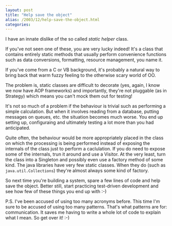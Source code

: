 ```yaml
---
layout: post
title: "Help save the object"
alias: /2003/12/help-save-the-object.html
categories:
---
```

I have an innate dislike of the so called _static helper_ class.

If you've not seen one of these, you are very lucky indeed! It's a class that contains entirely static methods that usually perform convenience functions such as data conversions, formatting, resource management, you name it.

If you've come from a C or VB background, it's probably a natural way to bring back that warm fuzzy feeling to the otherwise scary world of OO.

The problem is, static classes are difficult to decorate (yes, again, I know we now have AOP frameworks) and importantly, they're not pluggable (as in Strategy) which means you can't mock them out for testing!

It's not so much of a problem if the behaviour is trivial such as performing a simple calculation. But when it involves reading from a database, putting messages on queues, etc. the situation becomes much worse. You end up setting up, configuraing and ultimately testing a lot more than you had anticipated.

Quite often, the behaviour would be more appropriately placed in the class on which the processing is being performed instead of exposing the internals of the class just to perform a caclulation. If you do need to expose some of the internals, trun it around and use a Visitor. At the very least, turn the class into a Singleton and possibly even use a factory method of some kind. The java libraries have very few static classes. When they do (such as `java.util.Collections`) they're almost always some kind of factory.

So next time you're building a system, spare a few lines of code and help save the object. Better still, start practicing test-driven development and see how few of these things you end up with :-)

P.S. I've been accused of using too many acronyms before. This time I'm sure to be accused of using too many patterns. That's what patterns are for: communication. It saves me having to write a whole lot of code to explain what I mean. So get over it! :-)
